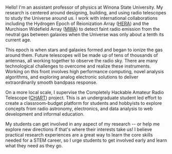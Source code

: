 #   

Hello! I'm an assistant professor of physics at Winona State University.
My research is centered around designing, building, and using radio telescopes to study the Universe around us.
I work with international collaborations including the Hydrogen Epoch of Reionization Array ([HERA](reionization.org)) and the Murchison Widefield Array ([MWA](mwatelescope.org)) to detect faint radio emission from the neutral gas between galaxies when the Universe was only about a tenth its current age.

This epoch is when stars and galaxies formed and began to ionize the gas around them.
Future telescopes will be made up of tens of thousands of antennas, all working together to observe the radio sky.
There are many technological challenges to overcome and realize these instruments.
Working on this front involves high performance computing, novel analysis algorithms, and exploring analog electronic solutions to deliver extraordinarily smooth bandpass response.

On a more local scale, I supervise the Completely Hackable Amateur Radio Telescope ([CHART](astrochart.github.io)) project.
This is an undergraduate student led effort to create a classroom-budget platform for students and hobbyists to explore concepts from radio astronomy, electronics, and data analysis to web development and informal education.

My students can get involved in any aspect of my research -- or help me explore new directions if that's where their interests take us!
I believe practical research experiences are a great way to learn the core skills needed for a STEM career, so I urge students to get involved early and learn what they need as they go.
